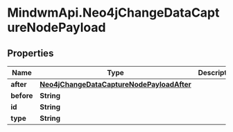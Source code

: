 # MindwmApi.Neo4jChangeDataCaptureNodePayload

## Properties

Name | Type | Description | Notes
------------ | ------------- | ------------- | -------------
**after** | [**Neo4jChangeDataCaptureNodePayloadAfter**](Neo4jChangeDataCaptureNodePayloadAfter.md) |  | 
**before** | **String** |  | 
**id** | **String** |  | 
**type** | **String** |  | 



